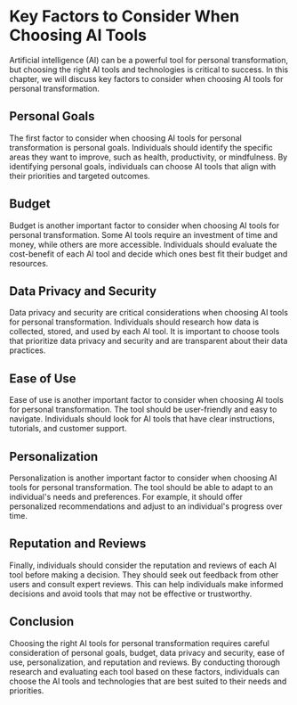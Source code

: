 Key Factors to Consider When Choosing AI Tools
===================================================================================================================================

Artificial intelligence (AI) can be a powerful tool for personal transformation, but choosing the right AI tools and technologies is critical to success. In this chapter, we will discuss key factors to consider when choosing AI tools for personal transformation.

Personal Goals
--------------

The first factor to consider when choosing AI tools for personal transformation is personal goals. Individuals should identify the specific areas they want to improve, such as health, productivity, or mindfulness. By identifying personal goals, individuals can choose AI tools that align with their priorities and targeted outcomes.

Budget
------

Budget is another important factor to consider when choosing AI tools for personal transformation. Some AI tools require an investment of time and money, while others are more accessible. Individuals should evaluate the cost-benefit of each AI tool and decide which ones best fit their budget and resources.

Data Privacy and Security
-------------------------

Data privacy and security are critical considerations when choosing AI tools for personal transformation. Individuals should research how data is collected, stored, and used by each AI tool. It is important to choose tools that prioritize data privacy and security and are transparent about their data practices.

Ease of Use
-----------

Ease of use is another important factor to consider when choosing AI tools for personal transformation. The tool should be user-friendly and easy to navigate. Individuals should look for AI tools that have clear instructions, tutorials, and customer support.

Personalization
---------------

Personalization is another important factor to consider when choosing AI tools for personal transformation. The tool should be able to adapt to an individual's needs and preferences. For example, it should offer personalized recommendations and adjust to an individual's progress over time.

Reputation and Reviews
----------------------

Finally, individuals should consider the reputation and reviews of each AI tool before making a decision. They should seek out feedback from other users and consult expert reviews. This can help individuals make informed decisions and avoid tools that may not be effective or trustworthy.

Conclusion
----------

Choosing the right AI tools for personal transformation requires careful consideration of personal goals, budget, data privacy and security, ease of use, personalization, and reputation and reviews. By conducting thorough research and evaluating each tool based on these factors, individuals can choose the AI tools and technologies that are best suited to their needs and priorities.
